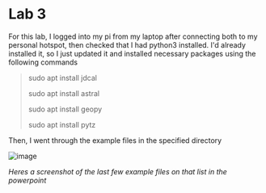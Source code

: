 # Lab 3

<p>For this lab, I logged into my pi from my laptop after connecting both to my personal hotspot, then checked that I had python3 installed. I'd already installed it, so I just updated it and installed necessary packages using the following commands</p>

  > sudo apt install jdcal
> 
  > sudo apt install astral
> 
  > sudo apt install geopy
> 
  > sudo apt install pytz

<p>Then, I went through the example files in the specified directory</p>

![image](https://github.com/cromero2/Design6/assets/98184880/72fafb88-556c-4378-a6bb-2eeabaa61849)


*Heres a screenshot of the last few example files on that list in the powerpoint*
